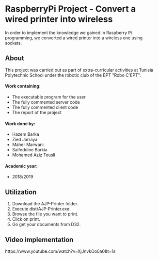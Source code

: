 # RaspberryPi Project - Convert a wired printer into wireless
<p> In order to implement the knowledge we gained in Raspberry Pi programming, we converted a wired printer into a wireless one using sockets. </p>

<h2> About </h2>
<p> This project was carried out as part of extra-curricular activities at Tunisia Polytechnic School under the robotic club of the EPT "Robo C'EPT". </p>

<h4> Work containing: </h4>
<ul>
<li>  The executable program for the user </li>
<li>  The fully commented server code </li>
<li>  The fully commented client code </li>
<li>  The report of the project </li>
</ul>

<h4> Work done by: </h4>
<ul>
<li>  Hazem Barka </li>
<li>  Zied Jarraya </li>
<li>  Maher Marwani </li>
<li>  Saifeddine Barkia </li>
<li>  Mohamed Aziz Tousli </li>

</ul>
<h4> Academic year: </h4>
<ul>
<li>  2018/2019 </li>
</ul>
<h2> Utilization </h2>
<ol>
<li> Download the AJP-Printer folder. </li>
<li> Execute dist/AJP-Printer.exe. </li>
<li> Browse the file you want to print. </li>
<li> Click on print. </li>
<li> Go get your documents from D32. </li>
</ol>

<h2> Video implementation </h2>
<p> https://www.youtube.com/watch?v=XjJnvkOo0a0&t=1s </p>

